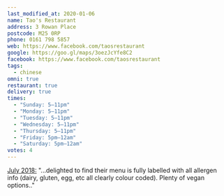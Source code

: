 ```yaml
---
last_modified_at: 2020-01-06
name: Tao's Restaurant
address: 3 Rowan Place
postcode: M25 0RP
phone: 0161 798 5857
web: https://www.facebook.com/taosrestaurant
google: https://goo.gl/maps/3oezJcYfe8C2
facebook: https://www.facebook.com/taosrestaurant
tags:
  - chinese
omni: true
restaurant: true
delivery: true
times:
  - "Sunday: 5–11pm"
  - "Monday: 5–11pm"
  - "Tuesday: 5–11pm"
  - "Wednesday: 5–11pm"
  - "Thursday: 5–11pm"
  - "Friday: 5pm–12am"
  - "Saturday: 5pm–12am"
votes: 4
---
```


[July 2018:](https://www.facebook.com/groups/630026080708145/permalink/630038250706928/) "...delighted to find their menu is fully labelled with all allergen info (dairy, gluten, egg, etc all clearly colour coded). Plenty of vegan options.."
